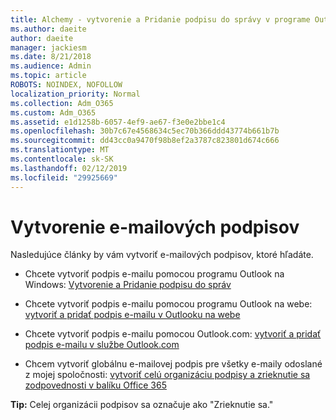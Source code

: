 ```yaml
---
title: Alchemy - vytvorenie a Pridanie podpisu do správy v programe Outlook
ms.author: daeite
author: daeite
manager: jackiesm
ms.date: 8/21/2018
ms.audience: Admin
ms.topic: article
ROBOTS: NOINDEX, NOFOLLOW
localization_priority: Normal
ms.collection: Adm_O365
ms.custom: Adm_O365
ms.assetid: e1d1258b-6057-4ef9-ae67-f3e0e2bbe1c4
ms.openlocfilehash: 30b7c67e4568634c5ec70b366ddd43774b661b7b
ms.sourcegitcommit: dd43cc0a9470f98b8ef2a3787c823801d674c666
ms.translationtype: MT
ms.contentlocale: sk-SK
ms.lasthandoff: 02/12/2019
ms.locfileid: "29925669"
---
```

# <a name="creating-email-signatures"></a>Vytvorenie e-mailových podpisov

Nasledujúce články by vám vytvoriť e-mailových podpisov, ktoré hľadáte.
  
- Chcete vytvoriť podpis e-mailu pomocou programu Outlook na Windows: [Vytvorenie a Pridanie podpisu do správ](https://support.office.com/article/8ee5d4f4-68fd-464a-a1c1-0e1c80bb27f2.aspx)
    
- Chcete vytvoriť podpis e-mailu pomocou programu Outlook na webe: [vytvoriť a pridať podpis e-mailu v Outlooku na webe](https://support.office.com/article/5ff9dcfd-d3f1-447b-b2e9-39f91b074ea3.aspx)
    
- Chcete vytvoriť podpis e-mailu pomocou Outlook.com: [vytvoriť a pridať podpis e-mailu v službe Outlook.com](https://support.office.com/article/776d9006-abdf-444e-b5b7-a61821dff034.aspx)
    
- Chcem vytvoriť globálnu e-mailovej podpis pre všetky e-maily odoslané z mojej spoločnosti: [vytvoriť celú organizáciu podpisy a zrieknutie sa zodpovednosti v balíku Office 365](https://support.office.com/article/2d75860f-c527-4352-a7f6-73eba54c0c72.aspx)
    
 **Tip:** Celej organizácii podpisov sa označuje ako "Zrieknutie sa." 
  

